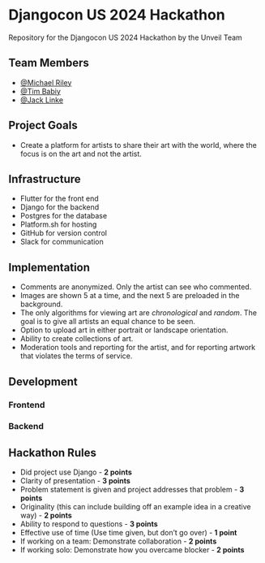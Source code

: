 # Djangocon US 2024 Hackathon

Repository for the Djangocon US 2024 Hackathon by the Unveil Team

## Team Members

- [@Michael Riley](https://github.com/ErriteEpticRikez)
- [@Tim Babiy](https://github.com/tba)
- [@Jack Linke](https://github.com/jacklinke)

## Project Goals

- Create a platform for artists to share their art with the world, where the focus is on the art and not the artist.

## Infrastructure

- Flutter for the front end
- Django for the backend
- Postgres for the database
- Platform.sh for hosting
- GitHub for version control
- Slack for communication

## Implementation

- Comments are anonymized. Only the artist can see who commented.
- Images are shown 5 at a time, and the next 5 are preloaded in the background.
- The only algorithms for viewing art are *chronological* and *random*. The goal is to give all artists an equal chance to be seen.
- Option to upload art in either portrait or landscape orientation.
- Ability to create collections of art.
- Moderation tools and reporting for the artist, and for reporting artwork that violates the terms of service.

## Development

### Frontend

### Backend

## Hackathon Rules

- Did project use Django - **2 points**
- Clarity of presentation - **3 points**
- Problem statement is given and project addresses that problem - **3 points**
- Originality (this can include building off an example idea in a creative way) - **2 points**
- Ability to respond to questions - **3 points**
- Effective use of time (Use time given, but don’t go over) - **1 point**
- If working on a team: Demonstrate collaboration - **2 points**
- If working solo: Demonstrate how you overcame blocker - **2 points**
